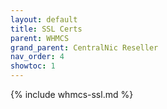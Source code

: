 ```yaml
---
layout: default
title: SSL Certs
parent: WHMCS
grand_parent: CentralNic Reseller
nav_order: 4
showtoc: 1
---
```


{% include whmcs-ssl.md %}
